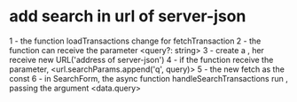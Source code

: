 # add search in url of server-json

1 - the function loadTransactions change for fetchTransaction
2 - the function can receive the parameter <query?: string>
3 - create a <const url>, her receive new URL('address of server-json')
4 - if the function receive the parameter, <url.searchParams.append('q', query)>
5 - the new fetch as the const <url>
6 - in SearchForm, the async function handleSearchTransactions run <fetchTransaction>, passing the argument <data.query>
